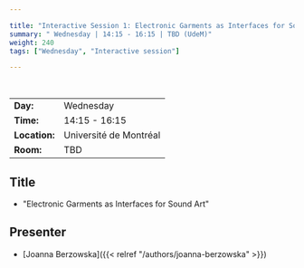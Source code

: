```yaml
---

title: "Interactive Session 1: Electronic Garments as Interfaces for Sound Art"
summary: " Wednesday | 14:15 - 16:15 | TBD (UdeM)"
weight: 240
tags: ["Wednesday", "Interactive session"]

---
```


<br>

| | |
| - | - |
| **Day:** | Wednesday |
| **Time:** | 14:15 - 16:15 |
| **Location:** | Université de Montréal |
| **Room:** | TBD |

## Title

- "Electronic Garments as Interfaces for Sound Art"

## Presenter

- [Joanna Berzowska]({{< relref "/authors/joanna-berzowska" >}}) <!-- need people page -->

<!--
## Description

Incididunt proident dolore cupidatat nulla reprehenderit qui cillum. Amet incididunt fugiat amet quis deserunt quis laborum duis excepteur dolor velit. Anim incididunt eu aute velit proident. Nulla amet dolore culpa ad Lorem id cupidatat velit esse sint. 
-->